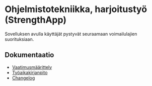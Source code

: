 # Ohjelmistotekniikka, harjoitustyö (StrengthApp)

Sovelluksen avulla käyttäjät pystyvät seuraamaan voimailulajien suorituksiaan.

## Dokumentaatio
- [Vaatimusmäärittely](/python-strength-app/dokumentaatio/vaatimusmaarittely.md)
- [Työaikakirjanpito](python-strength-app/dokumentaatio/dokumentaatio/tyoaikakirjanpito.md)
- [Changelog](python-strength-app/dokumentaatio/dokumentaatio/changelog.md)


